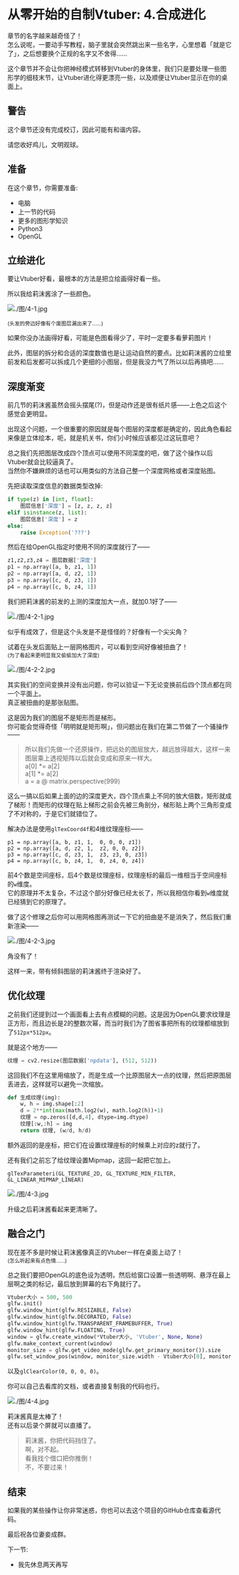 # 从零开始的自制Vtuber: 4.合成进化

章节的名字越来越奇怪了！  
怎么说呢，一要动手写教程，脑子里就会突然跳出来一些名字，心里想着「就是它了」，之后想要换个正规的名字又不舍得……

这个章节并不会让你把神经模式转移到Vtuber的身体里，我们只是要处理一些图形学的细枝末节，让Vtuber进化得更漂亮一些，以及顺便让Vtuber显示在你的桌面上。


## 警告

这个章节还没有完成校订，因此可能有和谐内容。

请您收好鸡儿，文明观球。


## 准备

在这个章节，你需要准备: 

+ 电脑
+ 上一节的代码
+ 更多的图形学知识
+ Python3
+ OpenGL


## 立绘进化

要让Vtuber好看，最根本的方法是把立绘画得好看一些。

所以我给莉沫酱涂了一些颜色。

![./图/4-1.jpg](./图/4-1.jpg)

<sub>(头发的旁边好像有个废图层漏出来了……)</sub>

如果你没办法画得好看，可能是色图看得少了，平时一定要多看萝莉图片！

此外，图层的拆分和合适的深度数值也是让运动自然的要点。比如莉沫酱的立绘里前发和后发都可以拆成几个更细的小图层，但是我没力气了所以以后再搞吧……

## 深度渐变

前几节的莉沫酱虽然会摇头摆尾(?)，但是动作还是很有纸片感——上色之后这个感觉会更明显。

出现这个问题，一个很重要的原因就是每个图层的深度都是确定的，因此角色看起来像是立体绘本，呃，就是机关书，你们小时候应该都见过这玩意吧？

总之我们先把图层改成四个顶点可以使用不同深度的吧，做了这个操作以后Vtuber就会比较逼真了。  
当然你不嫌麻烦的话也可以用类似的方法自己整一个深度网格或者深度贴图。

先把读取深度信息的数据类型改掉: 

```python
if type(z) in [int, float]:
    图层信息['深度'] = [z, z, z, z]
elif isinstance(z, list):
    图层信息['深度'] = z
else:
    raise Exception('???')
```

然后在给OpenGL指定时使用不同的深度就行了——

```python
z1,z2,z3,z4 = 图层数据['深度']
p1 = np.array([a, b, z1, 1])
p2 = np.array([a, d, z2, 1])
p3 = np.array([c, d, z3, 1])
p4 = np.array([c, b, z4, 1])
```

我们把莉沫酱的前发的上测的深度加大一点，就加0.1好了——

![./图/4-2-1.jpg](./图/4-2-1.jpg)

似乎有成效了，但是这个头发是不是怪怪的？好像有一个尖尖角？

试着在头发后面贴上一层网格图片，可以看到空间好像被扭曲了！   
<sub>(为了看起来更明显我又偷偷加大了深度)</sub>

![./图/4-2-2.jpg](./图/4-2-2.jpg)

其实我们的空间变换并没有出问题，你可以验证一下无论变换前后四个顶点都在同一个平面上。  
真正被扭曲的是那张贴图。

这是因为我们的图层不是矩形而是梯形。  
你可能会觉得奇怪「明明就是矩形啊」，但问题出在我们在第二节做了一个骚操作——

> 所以我们先做一个还原操作，把远处的图层放大，越远放得越大，这样一来图层乘上透视矩阵以后就会变成和原来一样大。  
> a[0] *= a[2]  
> a[1] *= a[2]  
> a = a @ matrix.perspective(999)  

这么一搞以后如果上面的边的深度更大，四个顶点乘上不同的放大倍数，矩形就成了梯形！而矩形的纹理在贴上梯形之前会先被三角剖分，梯形贴上两个三角形变成了不对称的，于是它们就错位了。

解决办法是使用`glTexCoord4f`和4维纹理座标——

```
p1 = np.array([a, b, z1, 1,  0, 0, 0, z1])
p2 = np.array([a, d, z2, 1,  z2, 0, 0, z2])
p3 = np.array([c, d, z3, 1,  z3, z3, 0, z3])
p4 = np.array([c, b, z4, 1,  0, z4, 0, z4])
```

前4个数是空间座标，后4个数是纹理座标，纹理座标的最后一维相当于空间座标的`w`维度。  
它的原理并不太复杂，不过这个部分好像已经太长了，所以我相信你看到`w`维度就已经猜到它的原理了。

做了这个修理之后你可以用网格图再测试一下它的扭曲是不是消失了，然后我们重新渲染——

![./图/4-2-3.jpg](./图/4-2-3.jpg)

角没有了！

这样一来，带有倾斜图层的莉沫酱终于渲染好了。


## 优化纹理

之前我们还提到过一个画面看上去有点模糊的问题。这是因为OpenGL要求纹理是正方形，而且边长是2的整数次幂，而当时我们为了图省事把所有的纹理都缩放到了`512px*512px`。

就是这个地方——

```python
纹理 = cv2.resize(图层数据['npdata'], (512, 512))
```

这回我们不在这里用缩放了，而是生成一个比原图层大一点的纹理，然后把原图层丢进去，这样就可以避免一次缩放。

```python
def 生成纹理(img):
    w, h = img.shape[:2]
    d = 2**int(max(math.log2(w), math.log2(h))+1)
    纹理 = np.zeros([d,d,4], dtype=img.dtype)
    纹理[:w,:h] = img
    return 纹理, (w/d, h/d)
```

额外返回的是座标，把它们在设置纹理座标的时候乘上对应的z就行了。

还有我们之前忘了给纹理设置Mipmap，这回一起把它加上。

```
glTexParameteri(GL_TEXTURE_2D, GL_TEXTURE_MIN_FILTER, GL_LINEAR_MIPMAP_LINEAR)
```

![./图/4-3.jpg](./图/4-3.jpg)

升级之后莉沫酱看起来更清晰了。


## 融合之门

现在差不多是时候让莉沫酱像真正的Vtuber一样在桌面上动了！  
<sub>(怎么听起来有点色情……)</sub>

总之我们要把OpenGL的底色设为透明，然后给窗口设置一些透明啊、悬浮在最上层啊之类的标记，最后放到屏幕的右下角就行了。

```python
Vtuber大小 = 500, 500
glfw.init()
glfw.window_hint(glfw.RESIZABLE, False)
glfw.window_hint(glfw.DECORATED, False)
glfw.window_hint(glfw.TRANSPARENT_FRAMEBUFFER, True)
glfw.window_hint(glfw.FLOATING, True)
window = glfw.create_window(*Vtuber大小, 'Vtuber', None, None)
glfw.make_context_current(window)
monitor_size = glfw.get_video_mode(glfw.get_primary_monitor()).size
glfw.set_window_pos(window, monitor_size.width - Vtuber大小[0], monitor_size.height - Vtuber大小[1])
```

以及`glClearColor(0, 0, 0, 0)`。


你可以自己去看库的文档，或者直接复制我的代码也行。

![./图/4-4.jpg](./图/4-4.jpg)

莉沫酱真是太棒了！  
还有以后录个屏就可以直播了。

> 莉沫酱，你把代码挡住了。  
> 啊，对不起。  
> 看我找个借口把你推倒！  
> 不，不要过来！  


## 结束

如果我的某些操作让你非常迷惑，你也可以去这个项目的GitHub仓库查看源代码。

最后祝各位妻妾成群。

下一节: 
+ 我先休息两天再写
